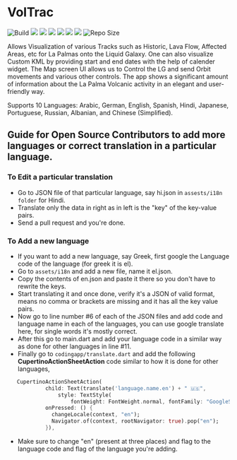 # VolTrac
![Build](https://github.com/yashrajbharti/Volcano-Tracker-Web-Scraper-demo/actions/workflows/main.yml/badge.svg) ![](https://img.shields.io/github/license/yashrajbharti/La-Palma-Volcano-Eruption-Tracking-Tool) ![](https://img.shields.io/github/languages/top/yashrajbharti/La-Palma-Volcano-Eruption-Tracking-Tool?color=pink) ![](https://img.shields.io/github/forks/yashrajbharti/La-Palma-Volcano-Eruption-Tracking-Tool?style=social) ![](https://img.shields.io/github/issues/yashrajbharti/La-Palma-Volcano-Eruption-Tracking-Tool) ![](https://img.shields.io/github/forks/yashrajbharti/La-Palma-Volcano-Eruption-Tracking-Tool) ![](https://img.shields.io/badge/Languages-10-important) ![Repo Size](https://img.shields.io/github/repo-size/yashrajbharti/La-Palma-Volcano-Eruption-Tracking-Tool?color=cyan&label=Repo%20Size)
  
Allows Visualization of various Tracks such as Historic, Lava Flow, Affected Areas, etc for La Palmas onto the Liquid Galaxy. One can also visualize Custom KML by providing start and end dates with the help of calender widget. The Map screen UI allows us to Control the LG and send Orbit movements and various other controls. The app shows a significant amount of information about the La Palma Volcanic activity in an elegant and user-friendly way.
    
Supports 10 Languages: Arabic, German, English, Spanish, Hindi, Japanese, Portuguese, Russian, Albanian, and Chinese (Simplified).

## Guide for Open Source Contributors to add more languages or correct translation in a particular language.

### To Edit a particular translation
* Go to JSON file of that particular language, say hi.json in `assests/i18n folder` for Hindi.
* Translate only the data in right as in left is the "key" of the key-value pairs.
* Send a pull request and you're done.

### To Add a new language
* If you want to add a new language, say Greek, first google the Language code of the language (for greek it is el).
* Go to `assets/i18n` and add a new file, name it el.json.
* Copy the contents of en.json and paste it there so you don't have to rewrite the keys.
* Start translating it and once done, verify it's a JSON of valid format, means no comma or brackets are missing and it has all the key value pairs.
* Now go to line number #6 of each of the JSON files and add code and language name in each of the languages, you can use google translate here, for single words it's mostly correct.
* After this go to main.dart and add your language code in a similar way as done for other languages in line #11.
* Finally go to `codingapp/translate.dart` and add the following **CupertinoActionSheetAction** code similar to how it is done for other languages,
```dart
   CupertinoActionSheetAction(
            child: Text(translate('language.name.en') + " 🇺🇸",
                style: TextStyle(
                    fontWeight: FontWeight.normal, fontFamily: "GoogleSans")),
            onPressed: () {
              changeLocale(context, "en");
              Navigator.of(context, rootNavigator: true).pop("en");
            }),
```
* Make sure to change "en" (present at three places) and flag to the language code and flag of the language you're adding.
